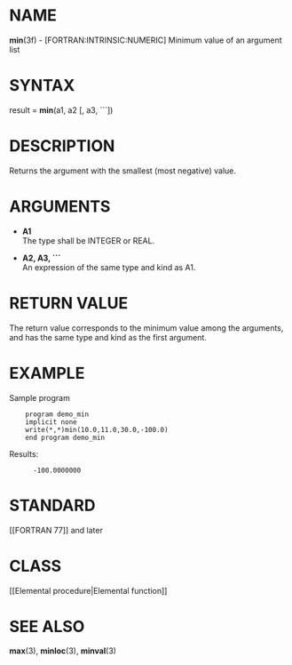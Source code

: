 # NAME

**min**(3f) - \[FORTRAN:INTRINSIC:NUMERIC\] Minimum value of an argument
list

# SYNTAX

result = **min**(a1, a2 \[, a3, \`\`\`\])

# DESCRIPTION

Returns the argument with the smallest (most negative) value.

# ARGUMENTS

  - **A1**  
    The type shall be INTEGER or REAL.

  - **A2, A3, \`\`\`**  
    An expression of the same type and kind as A1.

# RETURN VALUE

The return value corresponds to the minimum value among the arguments,
and has the same type and kind as the first argument.

# EXAMPLE

Sample program

``` 
    program demo_min
    implicit none
    write(*,*)min(10.0,11.0,30.0,-100.0)
    end program demo_min
```

Results:

``` 
      -100.0000000
```

# STANDARD

\[\[FORTRAN 77\]\] and later

# CLASS

\[\[Elemental procedure|Elemental function\]\]

# SEE ALSO

**max**(3), **minloc**(3), **minval**(3)
